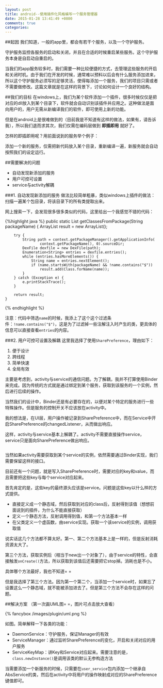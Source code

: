 ```yaml
---
layout: post
title: android--使用插件化风格编写一个服务管理器
date: 2015-01-28 13:41:49 +0800
comments: true
categories: 
---
```


##起因
我们知道，一般的app里，都会有若干个服务，以及一个守护服务。

守护服务监控各服务的启动和关闭，并且在合适的时候重启某些服务。这个守护服务本身是自启动自重启的。

当我们的app服务较多时，我们需要一种比较便捷的方式，去管理这些服务的开启和关闭时机。由于我们在开发的时候，通常难以预料以后会有什么服务添加进来，所以这个守护服务必须写的足够灵活，使得每添加一个服务，我们的项目只需或者不需要做修改。这篇文章就是在这样的背景下，讨论如何设计一个良好的结构。

<!-- more -->

##我们的目标
在windows上，我们为某个软件添加一个插件，很多时候仅仅是把对应的dll放入到某个目录下，软件就会自动识别该插件并应用之。这种做法是面向用户的，用户无需从新编译我们的软件，即可使用上新的功能。

但是在android上是很难做到的（目前我是不知道有这样的做法，如果有，请告诉我），所以我们退而求其次，我们仅需在编码层做到 **即插即用** 就好了。

怎样的即插即用呢？用前面说到的服务举个例子：
>
添加一个新的服务，仅需把新代码放入某个目录，重新编译一遍，新服务就会自动按照我们的设定运行。

##需要解决的问题
* 自动发现新添加的服务
* 用户可控可设置
* service与activity解耦

###1. 自动发现新添加的服务
做法比较简单粗暴，类似windows上插件的做法：扫描一遍某个包目录，将该目录下的所有类提取出来。

网上搜索一下，会发现很多很多类似的代码，这里给出一个我感觉不错的代码：

{%highlight java %}
    public static List<Class> getClassesFromPackage(String packageName) {
        ArrayList<Class> result = new ArrayList<Class>();

        try {
            String path = context.getPackageManager().getApplicationInfo(
                    context.getPackageName(), 0).sourceDir;
            DexFile dexfile = new DexFile(path);
            Enumeration<String> entries = dexfile.entries();
            while (entries.hasMoreElements()) {
                String name = entries.nextElement();
                if (name.startsWith(packageName) && !name.contains("$"))
                    result.add(Class.forName(name));
            }
        } catch (Exception e) {
            e.printStackTrace();
        }

        return result;
    }
{% endhighlight %}

注意：代码中筛选`name`的时候，我添上了这个这个过滤条件：`!name.contains("$")`，这是为了过滤掉一些注解注入时产生的类，更具体的信息可以直接查看`entries`的内容。

###2. 用户可控可设置及解耦
这里我选择了使用`SharePreference`，理由如下：

1. 便于设计
2. 跨线程
3. 简单快速
4. 全局有效

主要是考虑到，activity与service的通信问题。为了解耦，我并不打算使用Binder来完成。因为传统的方式就是通过绑定到某个服务，获取到该服务的一个实例，然后进行后续的操作。

当然我们的设计中，Binder还是有必要存在的，以便对某个特定的服务进行一些特殊操作。但是服务的控制开关不应该放在activity中。

我的想法是，在UI层，用户操作被记录到SharePreference中，而在Service中开启SharePreference的changedListener，从而做出响应。

这样，activity与service基本上解耦了。activity不需要直接操作service，service只是面向SharePreference做出响应。

<img src="/images/plugin/a.png" alt="">

当然如果activity需要获取到某个service的实例，依然需要通过Binder实现，我们需要保留这样的接口。

目前还有一个问题，就是写入SharePreference时，需要对应的key和value，而且需要把这些key与每个service对应起来。

首先肯定的是，这些key的最终源头应该是service。问题是这些key以什么样的方式提供。

* 直接定义成一个静态域，然后获取到对应的class后，反射得到该值（想想前面说到的插件，为什么不能直接获取）
* 定义一个静态方法，反射调用得到值，和第一个方法基本一样
* 在父类定义一个虚函数，由service实现。获取一个该service的实例，调用获取值

说实话这几个方法都不算太好。第一、第二个方法基本上是一样的，但是反射消耗资源太大了。

第三个方法，获取实例后（相当于new出一个对象了），由于service的特性，会直接触发`onCreate()`方法，所以获取到该值后还需要把它stop掉。消耗也是不小。

具体哪个方法最好，我也不知道= =

但是我选择了第三个方法。因为第一个第二个，当添加一个service时，如果忘了设置这么一个静态域，就不能被添加进去了。但是第三个方法不会存在这样的问题。

##解决方案
（第一次画UML图= =，图片可点击放大查看）

{% fancybox /images/plugin/uml.png %}

如图。简单解释一下各类的功能：

* DaemonService：守护服务，保证Manager的有效
* ServiceManager：通过监听SharePreference的变化，开启和关闭对应的用户服务
* ServiceKeyMap：讲Key和Service对应起来。需要注意的是，`class.newInstance()`是调用该类的默认无参构造方法

当需要添加一个新服务的时候，只需要在`user_service`包内添加一个继承自AbsService的类，然后在activity中将用户的操作映射成对应的SharePreference键值即可。
